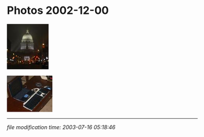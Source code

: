 Photos 2002-12-00
=================


[![](/photos/thumb/2002-12-13-capitol.jpg)](/photos/2002-12-13-capitol.jpg)

[![](/photos/thumb/2002-12-15-vaio-w-kbd.jpg)](/photos/2002-12-15-vaio-w-kbd.jpg)

* * *

<div class="rightside"><em>file modification time: 2003-07-16 05:18:46</em></div>

